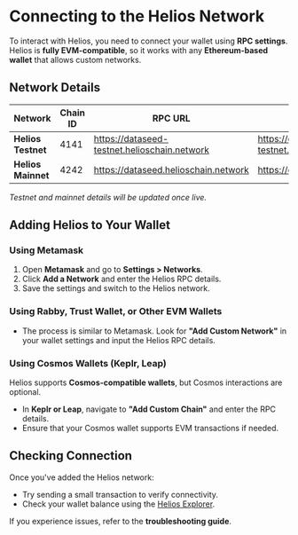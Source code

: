 # Connecting to the Helios Network

To interact with Helios, you need to connect your wallet using **RPC settings**. Helios is **fully EVM-compatible**, so it works with any **Ethereum-based wallet** that allows custom networks.

## Network Details

| Network  | Chain ID | RPC URL | Block Explorer |
|----------|---------|---------|----------------|
| **Helios Testnet** | 4141 | https://dataseed-testnet.helioschain.network  | https://explorer-testnet.helioschain.network |
| **Helios Mainnet** | 4242 | https://dataseed.helioschain.network | https://explorer.helioschain.network |

*Testnet and mainnet details will be updated once live.*

## Adding Helios to Your Wallet

### **Using Metamask**
1. Open **Metamask** and go to **Settings > Networks**.
2. Click **Add a Network** and enter the Helios RPC details.
3. Save the settings and switch to the Helios network.

### **Using Rabby, Trust Wallet, or Other EVM Wallets**
- The process is similar to Metamask. Look for **"Add Custom Network"** in your wallet settings and input the Helios RPC details.

### **Using Cosmos Wallets (Keplr, Leap)**
Helios supports **Cosmos-compatible wallets**, but Cosmos interactions are optional.  
- In **Keplr or Leap**, navigate to **"Add Custom Chain"** and enter the RPC details.  
- Ensure that your Cosmos wallet supports EVM transactions if needed.

## Checking Connection
Once you've added the Helios network:
- Try sending a small transaction to verify connectivity.
- Check your wallet balance using the [Helios Explorer](https://explorer.helioschain.network).

If you experience issues, refer to the **troubleshooting guide**.

